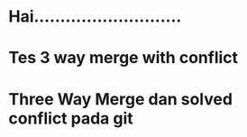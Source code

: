 # Hai............................

# Tes 3 way merge with conflict

# Three Way Merge dan solved conflict pada git

